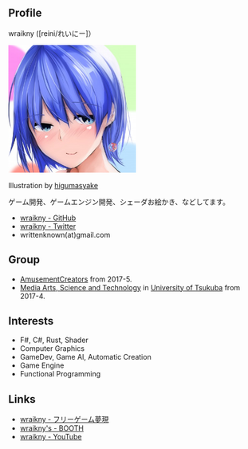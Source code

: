 ## Profile

wraikny ([reini/れいにー]）

<img src="/images/wraikny/wraikny_illustration.jpg" width="256px">

Illustration by <a href="https://twitter.com/higumasyake" target="_blank" rel="noopener">higumasyake</a>

ゲーム開発、ゲームエンジン開発、シェーダお絵かき、などしてます。

- <a href="https://github.com/wraikny" target="_blank" rel="noopener">wraikny - GitHub</a>
- <a href="https://twitter.com/wraikny" target="_blank" rel="noopener">wraikny - Twitter</a>
- writtenknown(at)gmail.com

## Group
- <a href="https://www.amusement-creators.info" target="_blank" rel="noopener">AmusementCreators</a> from 2017-5.
- <a href="https://www.mast.tsukuba.ac.jp/" target="_blank" rel="noopener">Media Arts, Science and Technology</a> in <a href="https://www.tsukuba.ac.jp/" target="_blank" rel="noopener">University of Tsukuba</a> from 2017-4.

## Interests
- F#, C#, Rust, Shader
- Computer Graphics
- GameDev, Game AI, Automatic Creation
- Game Engine
- Functional Programming


## Links
- <a href="https://freegame-mugen.jp/cms/mt-cp.fcgi?__mode=view&blog_id=1&id=4393" target="_blank" rel="noopener">wraikny - フリーゲーム夢現</a>
- <a href="https://wraikny.booth.pm" target="_blank" rel="noopener">wraikny's - BOOTH</a>
- <a href="https://www.youtube.com/channel/UCZ9gPqMn0Vtd0NTIAQtrt2Q" target="_blank" rel="noopener">wraikny - YouTube</a>
